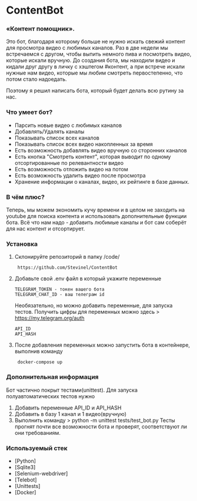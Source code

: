# ContentBot

### «Контент помощник».
Это бот, благодаря которому больше не нужно искать свежий контент для просмотра видео с любимых каналов.
Раз  в две недели мы встречаемся с другом, чтобы выпить немного пива и посмотреть видео, которые искали вручную.
До создания бота, мы находили видео и кидали друг другу в личку с хэштегом #контент, а при встрече искали нужные нам видео, которые мы любим смотреть первостепенно, что потом стало надоедать.

Поэтому я решил написать бота, который будет делать всю рутину за нас.

### Что умеет бот?
- Парсить новые видео с любимых каналов
- Добавлять/Удалять каналы
- Показывать список всех каналов
- Показывать список всех видео накопленных за время
- Есть возможность добавлять видео вручную со сторонних каналов
- Есть кнопка "Смотреть контент", которая выводит по одному отсортированные по релевантности видео
- Есть возможность отложить видео на потом
- Есть возможность удалить видео после просмотра
- Хранение информации о каналах, видео, их рейтинге в базе данных.

### В чём плюс?
Теперь, мы можем экономить кучу времени и в целом не заходить на youtube для поиска контента и использовать дополнительные функции бота.
Всё что нам надо - добавить любимые каналы и бот сам соберёт для нас контент и отсортирует.

### Установка
1) Склонируйте репозиторий в папку /code/
   ```
    https://github.com/Stevinel/ContentBot
   ```
2) Добавьте свой .env файл в который укажите переменные
   ```
   TELEGRAM_TOKEN - токен вашего бота
   TELEGRAM_CHAT_ID - ваш телеграм id
   ```
   Необязательно, но можно добавить переменные, для запуска тестов.
   Получить цифры для переменных можно здесь > https://my.telegram.org/auth
   ```
   API_ID 
   API_HASH
   ```
3) После добавления переменных можно запустить бота в контейнере, выполнив команду
   ```
    docker-compose up
   ```
### Дополнительная информация
   Бот частично покрыт тестами(unittest). 
   Для запуска полуавтоматических тестов нужно
   1) Добавить переменные API_ID и API_HASH
   1) Добавить в базу 1 канал и 1 видео(вручную)
   2) Выполнить команду > python -m unittest tests/test_bot.py
   Тесты прогнят почти все возможности бота и проверят, соответствуют ли они требованиям.

### Используемый стек
* [Python]
* [Sqlite3]
* [Selenium-webdriver]
* [Telebot]
* [Unittests]
* [Docker]
